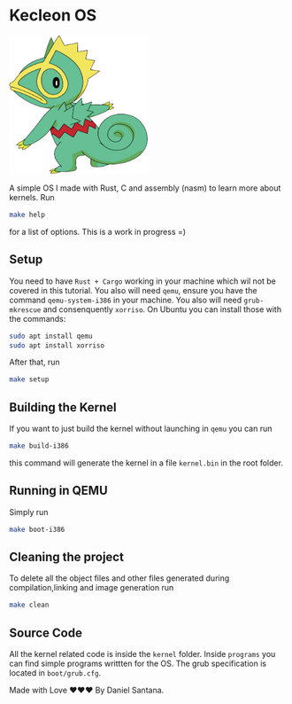 # Kecleon OS

<img src="resources/kecleon.png" alt="Kecleon" style="width: 250px; height: 250px"/>

A simple OS I made with Rust, C and assembly (nasm) to learn more about kernels. Run
```bash
make help
```
for a list of options.
This is a work in progress =)

## Setup

You need to have `Rust + Cargo` working in your machine which wil not be covered in this tutorial. You also will need `qemu`, ensure you have the command `qemu-system-i386` in your machine. You also will need `grub-mkrescue` and consenquently `xorriso`. On Ubuntu you can install those with the commands:

```bash
sudo apt install qemu
sudo apt install xorriso
```
After that, run
```bash
make setup
```

## Building the Kernel

If you want to just build the kernel without launching in `qemu` you can run
```bash
make build-i386
```
this command will generate the kernel in a file `kernel.bin` in the root folder.

## Running in QEMU
Simply run
```bash
make boot-i386
```

## Cleaning the project
To delete all the object files and other files generated during compilation,linking and image generation run
```bash
make clean
```

## Source Code
All the kernel related code is inside the `kernel` folder. Inside `programs` you can find simple programs writtten for the OS. The grub specification is located in `boot/grub.cfg`.


Made with Love ❤️❤️❤️ By Daniel Santana.